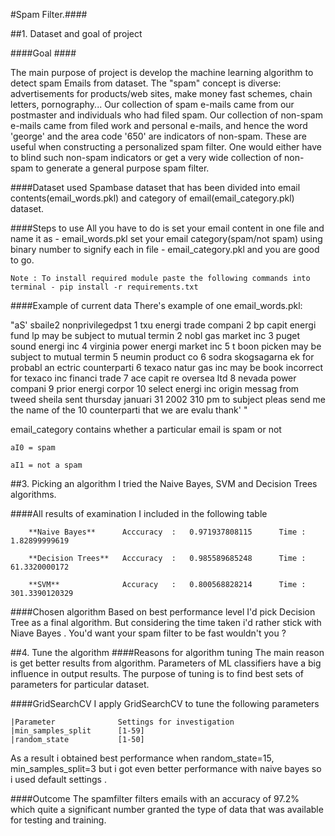 #Spam Filter.####

##1. Dataset and goal of project

####Goal ####

The main purpose of project is develop the machine learning algorithm to detect spam Emails from dataset.
The "spam" concept is diverse: advertisements for products/web
        sites, make money fast schemes, chain letters, pornography...
	Our collection of spam e-mails came from our postmaster and 
	individuals who had filed spam.  Our collection of non-spam 
	e-mails came from filed work and personal e-mails, and hence
	the word 'george' and the area code '650' are indicators of 
	non-spam.  These are useful when constructing a personalized 
	spam filter.  One would either have to blind such non-spam 
	indicators or get a very wide collection of non-spam to 
	generate a general purpose spam filter.

####Dataset used 
Spambase dataset that has been divided into email contents(email_words.pkl) and category of email(email_category.pkl) dataset. 

####Steps to use
	All you have to do is set your email content in one file and name it as - email_words.pkl
	set your email category(spam/not spam) using binary number to signify each in file - email_category.pkl
	and you are good to go.

	Note : To install required module paste the following commands into terminal - pip install -r requirements.txt

####Example of current data 
There's example of one email_words.pkl: 

"aS' sbaile2 nonprivilegedpst 1 txu energi trade compani 2 bp capit energi fund lp may be subject to mutual termin 2 nobl gas market inc 3 puget sound energi inc 4 virginia power energi market inc 5 t boon picken may be subject to mutual termin 5 neumin product co 6 sodra skogsagarna ek for probabl an ectric counterparti 6 texaco natur gas inc may be book incorrect for texaco inc financi trade 7 ace capit re oversea ltd 8 nevada power compani 9 prior energi corpor 10 select energi inc origin messag from tweed sheila sent thursday januari 31 2002 310 pm to   subject pleas send me the name of the 10 counterparti that we are evalu thank' "

email_category contains whether a particular email is spam or not 

	aI0 = spam

	aI1 = not a spam

##3. Picking an algorithm
I tried the Naive Bayes, SVM and Decision Trees algorithms. 

####All results of examination I included in the following table


		**Naive Bayes**		 Acccuracy	:	0.971937808115    	Time : 1.82899999619

		**Decision Trees**	 Acccuracy  : 	0.985589685248		Time : 61.3320000172

		**SVM**				 Accuracy   :   0.800568828214		Time : 301.3390120329

####Chosen algorithm
Based on best performance level I'd pick Decision Tree as a final algorithm.
But considering the time taken i'd rather stick with Niave Bayes .
You'd want your spam filter to be fast wouldn't you ?

##4. Tune the algorithm
####Reasons for algorithm tuning
The main reason is get better results from algorithm. Parameters of ML classifiers have a big influence in output results. 
The purpose of tuning is to find best sets of parameters for particular dataset.

####GridSearchCV
I apply GridSearchCV to tune the following parameters

	|Parameter          	Settings for investigation
	|min_samples_split	 	[1-59]                    
	|random_state	     	[1-50]                    


As a result i obtained best performance when random_state=15, min_samples_split=3
but i got even better performance with naive bayes so i used default settings  . 


####Outcome
The spamfilter filters emails with an accuracy of 97.2% which quite a significant number granted the type of data that was available for testing and training.